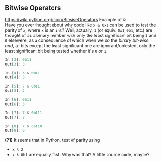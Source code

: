## Bitwise Operators
https://wiki.python.org/moin/BitwiseOperators
Example of `&`:<br>
Have you ever thought about why code like `x & 0x1` can be used to test the parity of `x`,
where `x` is an `int`? Well, actually, `1` (or equiv. `0x1`, `0b1`, etc.) are thought of
as a binary number with only the least significant bit being `1` and `0` elsewere, as a 
consequence of which when we do the _binary bit-wise and_, all bits except the least significant
one are ignorant/untested, only the least significant bit being tested whether it's `0` or `1`.
```python
In [3]: 0b11
Out[3]: 3

In [4]: 3 & 0b11
Out[4]: 3

In [5]: 7 & 0b11
Out[5]: 3

In [6]: 0b11
Out[6]: 3

In [7]: 7 & 0b111
Out[7]: 7

In [8]: 7 & 0b110
Out[8]: 6
```

**(?1)** It seems that in Python, test of parity using
- `x % 2`
- `x & 0b1`
are equally fast. Why was that? A little source code, maybe?







